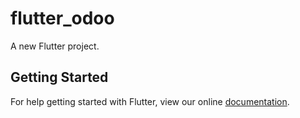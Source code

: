# flutter_odoo

A new Flutter project.

## Getting Started

For help getting started with Flutter, view our online
[documentation](https://flutter.io/).
